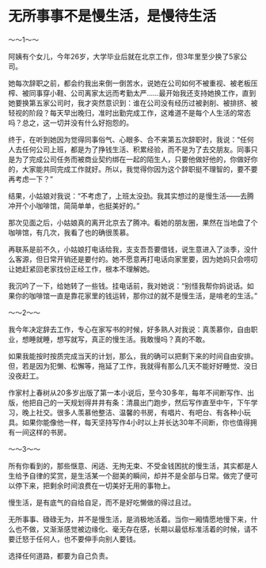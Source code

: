 # 无所事事不是慢生活，是慢待生活

～～1～～ 

阿姨有个女儿，今年26岁，大学毕业后就在北京工作，但3年里至少换了5家公司。 

她每次辞职之前，都会约我出来倒一倒苦水，说她在公司如何不被重视、被老板压榨、被同事穿小鞋、公司离家太远而考勤太严……最开始我还支持她换工作，直到她要换第五家公司时，我才突然意识到：谁在公司没有经历过被剥削、被排挤、被轻视的阶段？每天早出晚归，准时出勤完成工作，这难道不是每个人生活的常态吗？总之，这一切并没有什么好抱怨的。 

终于，在听到她因为觉得同事俗气、心眼多、合不来第五次辞职时，我说：“任何人去任何公司上班，都是为了挣钱生活、积累经验，而不是为了去交朋友。同事只是为了完成公司任务而被商业契约绑在一起的陌生人，只要他做好他的，你做好你的，大家能共同完成工作就好。所以，我觉得你因为这个辞职挺不理智的，要不要再考虑一下？” 

结果，小姑娘对我说：“不考虑了，上班太没劲。我其实想过的是慢生活——去腾冲开个小咖啡馆，简简单单，也挺美好的。” 

那次见面之后，小姑娘真的离开北京去了腾冲。看她的朋友圈，果然在当地盘了个咖啡馆，有几次，我看了也的确很羡慕。 

再联系是前不久，小姑娘打电话给我，支支吾吾要借钱，说生意进入了淡季，没什么客源，但日常开销还是要付的。她不愿意再打电话向家里要，因为她妈只会唠叨让她赶紧回老家找份正经工作，根本不理解她。 

我沉吟了一下，给她转了一些钱。挂电话前，我对她说：“别怪我帮你妈说话。如果你的咖啡馆一直是靠花家里的钱运转，那你过的就不是慢生活，是啃老的生活。” 

～～2～～ 

我今年决定辞去工作，专心在家写书的时候，好多熟人对我说：真羡慕你，自由职业，想睡就睡，想写就写，真正的慢生活。我敢慢吗？真的不敢。 

如果我能按时按质完成当天的计划，那么，我的确可以把剩下来的时间自由安排。但，若是因为犯懒、松懈等，拖延了工作，我就得有那么几天不能好好睡觉、没日没夜赶工。 

作家村上春树从20多岁出版了第一本小说后，至今30多年，每年不间断写作、出版，他把自己的一天规划得井井有条：清晨出门跑步，然后写作直至中午，下午学习，晚上社交。很多人羡慕他整洁、温馨的书房，有唱片、有吧台、有各种小玩具。如果你能像他一样，每天坚持写作4小时以上并长达30年不间断，你也值得拥有一间这样的书房。 

～～3～～ 

所有你看到的，那些惬意、闲适、无拘无束、不受金钱困扰的慢生活，其实都是人生给予自律的奖赏，是生活某一个甜美的瞬间，却并不是全部与日常。做完了便可以停下来，把剩余时间浪费在一切美好无用的事物上。 

慢生活，是有底气的自给自足，而不是好吃懒做的得过且过。 

无所事事、碌碌无为，并不是慢生活，是消极地活着。当你一厢情愿地慢下来，什么也不做，又渐渐感觉被边缘化、毫无存在感，长期以最低标准活着的时候，请不要迁怒于任何人，也不要伸手向别人要钱。 

选择任何道路，都要为自己负责。